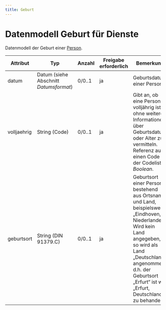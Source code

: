 ```yaml
---
title: Geburt
---
```


# Datenmodell Geburt für Dienste

Datenmodell der Geburt einer [Person](person).

| Attribut     | Typ                                | Anzahl   | Freigabe erforderlich | Bemerkung                                                                                                                                                             | Qualifizierter Name                              |
|--------------|------------------------------------|----------|------------------------|---------------------------------------------------------------------------------------------------------------------------------------------------------------------|-------------------------------------------------|
| datum        | Datum (siehe Abschnitt *Datumsformat*) | 0/0..1   | ja                     | Geburtsdatum einer Person.                                                                                                                                          | `urn:schulconnex:de:person:geburt:datum`         |
| volljaehrig  | String (Code)                     | 0/0..1   | ja                     | Gibt an, ob eine Person volljährig ist, ohne weitere Informationen über Geburtsdatum oder Alter zu vermitteln. Referenz auf einen Code der Codeliste *Boolean*.     | `urn:schulconnex:de:person:geburt:volljaehrig`   |
| geburtsort   | String (DIN 91379.C)              | 0/0..1   | ja                     | Geburtsort einer Person, bestehend aus Ortsname und Land, beispielsweise „Eindhoven, Niederlande“. Wird kein Land angegeben, so wird als Land „Deutschland“ angenommen, d.h. der Geburtsort „Erfurt“ ist wie „Erfurt, Deutschland“ zu behandeln. | `urn:schulconnex:de:person:geburt:geburtsort`    |